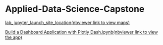 # Applied-Data-Science-Capstone

[lab_jupyter_launch_site_location(nbviewer link to view maps)](https://nbviewer.org/github/OmarHani4306/Applied-Data-Science-Capstone/blob/main/lab_jupyter_launch_site_location.ipynb)


[Build a Dashboard Application with Plotly Dash.ipynb(nbviewer link to view the app)](https://nbviewer.org/github/OmarHani4306/Applied-Data-Science-Capstone/blob/main/Build%20a%20Dashboard%20Application%20with%20Plotly%20Dash.ipynb)
